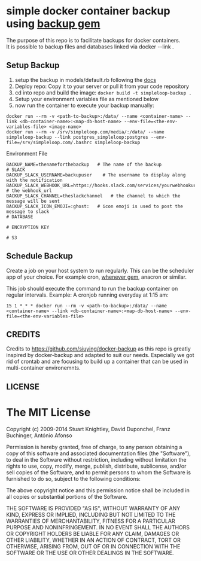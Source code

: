 # simple docker container backup using [backup gem](https://github.com/backup/backup)

The purpose of this repo is to facilitate backups for docker containers.  
It is possible to backup files and databases linked via docker --link .

## Setup Backup

1. setup the backup in models/default.rb following the [docs](http://meskyanichi.github.io/backup/v4/getting-started/)
2. Deploy repo: Copy it to your server or pull it from your code repository  
3. cd into repo and build the image: ```docker build -t simpleloop-backup .```
4. Setup your environment variables file as mentioned below
5. now run the container to execute your backup manually:

```
docker run --rm -v <path-to-backup>:/data/ --name <container-name> --link <db-container-name>:<map-db-host-name> --env-file=<the-env-variables-file> <image-name>  
docker run --rm -v /srv/simpleloop.com/media/:/data/ --name simpleloop-backup --link postgres_simpleloop:postgres --env-file=/srv/simpleloop.com/.bashrc simpleloop-backup
```


Environment File

    BACKUP_NAME=thenameforthebackup   # The name of the backup
    # SLACK
    BACKUP_SLACK_USERNAME=backupuser    # The username to display along with the notification
    BACKUP_SLACK_WEBHOOK_URL=https://hooks.slack.com/services/yourwebhookurl   # the webhook_url
    BACKUP_SLACK_CHANNEL=theslackchannel   # the channel to which the message will be sent
    BACKUP_SLACK_ICON_EMOJI=:ghost:   # icon emoji is used to post the message to slack
    # DATABASE

    # ENCRYPTION KEY

    # S3




## Schedule Backup

Create a job on your host system to run regularly. This can be the scheduler app of your choice. For example cron, [whenever gem](https://github.com/javan/whenever), anacron or similar.

This job should execute the command to run the backup container on regular intervals. Example:
A cronjob running everyday at 1:15 am:

```
15 1 * * * docker run --rm -v <path-to-backup>:/data/ --name <container-name> --link <db-container-name>:<map-db-host-name> --env-file=<the-env-variables-file>
```


## CREDITS

Credits to https://github.com/siuying/docker-backup as this repo is greatly inspired by docker-backup and
adapted to suit our needs. Especially we got rid of crontab and are focusing to build up a container that
can be used in multi-container environemnts.


## LICENSE

The MIT License
===============

Copyright (c) 2009-2014 Stuart Knightley, David Duponchel, Franz Buchinger, António Afonso

Permission is hereby granted, free of charge, to any person obtaining a copy
of this software and associated documentation files (the "Software"), to deal
in the Software without restriction, including without limitation the rights
to use, copy, modify, merge, publish, distribute, sublicense, and/or sell
copies of the Software, and to permit persons to whom the Software is
furnished to do so, subject to the following conditions:

The above copyright notice and this permission notice shall be included in
all copies or substantial portions of the Software.

THE SOFTWARE IS PROVIDED "AS IS", WITHOUT WARRANTY OF ANY KIND, EXPRESS OR
IMPLIED, INCLUDING BUT NOT LIMITED TO THE WARRANTIES OF MERCHANTABILITY,
FITNESS FOR A PARTICULAR PURPOSE AND NONINFRINGEMENT. IN NO EVENT SHALL THE
AUTHORS OR COPYRIGHT HOLDERS BE LIABLE FOR ANY CLAIM, DAMAGES OR OTHER
LIABILITY, WHETHER IN AN ACTION OF CONTRACT, TORT OR OTHERWISE, ARISING FROM,
OUT OF OR IN CONNECTION WITH THE SOFTWARE OR THE USE OR OTHER DEALINGS IN
THE SOFTWARE.
